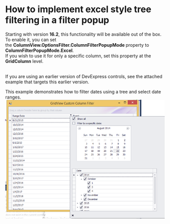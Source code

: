 # How to implement excel style tree filtering in a filter popup


<p>Starting with version <strong>16.2</strong>, this functionality will be available out of the box. To enable it, you can set the <strong>ColumnView.OptionsFilter.ColumnFilterPopupMode </strong>property to<strong> ColumnFilterPopupMode.Excel</strong>.<br>If you wish to use it for only a specific column, set this property at the<strong> GridColumn</strong> level.<br><br></p>
<p>If you are using an earlier version of DevExpress controls, see the attached example that targets this earlier version.</p>
<p>This example demonstrates how to filter dates using a tree and select date ranges.<br><img src="https://raw.githubusercontent.com/DevExpress-Examples/how-to-implement-excel-style-tree-filtering-in-a-filter-popup-t143068/14.1.6+/media/2a01cc26-29fa-11e4-80b8-00155d624807.png"></p>

<br/>


